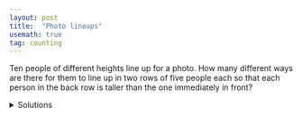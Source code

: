 ```yaml
---
layout: post
title:  "Photo lineups"
usemath: true
tag: counting
---
```


Ten people of different heights line up for a photo. How many different ways
are there for them to line up in two rows of five people each so that each
person in the back row is taller than the one immediately in front? 
 
<details markdown="1"><summary markdown="span">Solutions</summary>

## Solutions

The following table shows how the ten people can line up for a photo.  *a*,
*b*, *c*, *d*, and *e* are in the back row while *v*, *w*, *x*, *y*, *z* are in
the front row. 

|  back row   | a | b | c | d | e |
|-------------|---|---|---|---|---|
|  front row  | v | w | x | y | z |

The constraint in this problem is each person in the back row is taller than
the one immediately in front. In other words, the person at *a* must be taller
than the one at *v*,  the person at *b* must be taller than the one at *w*, and
so on.  

If there is no constraint, there would be $$ 10! $$ ways. 

The $$ 10! $$ ways can be placed into two sets by comparing two persons
standing at *a* and *v*. 

* A lineup is in $$ S_a $$ if the person at *a* is taller than the one at *v*.  
* A lineup is In $$ S_v $$ if the person at *a* is shorter than the one at *v*.  

$$ S_a $$ has the same number of lineups as $$ S_b $$. For any lineup in
$$ S_a $$, swapping persons at *a* and *v* results in a lineup in $$ S_v $$.
The same is true for any lineups in $$ S_v $$. Swapping persons at *a* and *v* 
in a lineup in $$ S_v $$ changes it to a lineup in $$ S_a $$.

The correct lineups can only be in $$ S_a $$. We have removed half of the lineups.

$$ S_a $$ can be further divided into two sets by comparing two persons
standing at *b* and *w*. 

* A lineup is in $$ S_b $$ if the person at *b* is taller than the one at *w*.  
* A lineup is in $$ S_w $$ if the person at *b* is shorter than the one at *w*.  

The correct lineups can only be $$ S_b $$.

You can see now that every time we enforce the rule on one column, we remove
half of the (remaining) lineups. Since there are 5 columns (with 10 people), the
answer to the question is   

$$ 
\frac{10!}{2^5} = 113,400. 
$$

## Discussions

It is hard to solve this problem by enumarating possible cases.  

If there are more than two rows, the problem can be solved similarly. However,
the number of lineups is not divided by 2 for each column. For exammple, if
there are 3 rows, each column has 3 persons. Among all possible ways 3 people
can line up in that column, only one of the lineups is correct. If you do not
believe it, try to find the number of ways you can arrange three distinct numbers
in ascending order. 

## Solve similar problems

Can you sovle similar problems that have different numbers?

* How may ways can 12 people line up in 2 rows ? 

* How may ways can 9 people line up in 3 rows ? 

</details>

